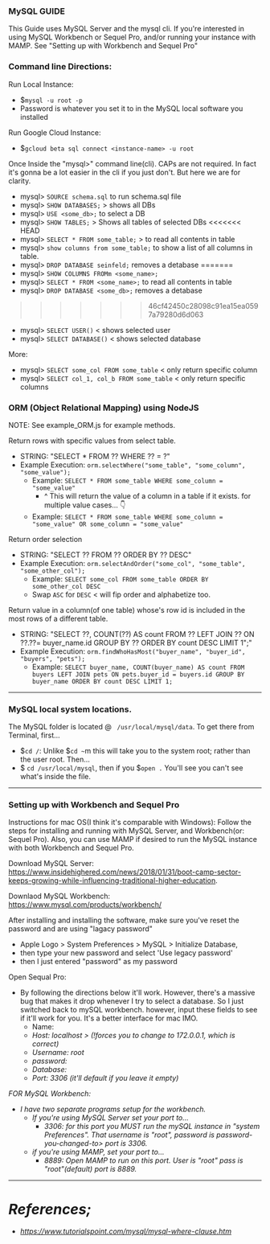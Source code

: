 ### MySQL GUIDE

This Guide uses MySQL Server and the mysql cli. If you're interested in using MySQL Workbench or Sequel Pro, and/or running your instance with MAMP. See "Setting up with Workbench and Sequel Pro"

### Command line Directions:

Run Local Instance:
- $`mysql -u root -p`
- Password is whatever you set it to in the MySQL local software you installed

Run Google Cloud Instance:
- $`gcloud beta sql connect <instance-name> -u root`

Once Inside the "mysql>" command line(cli). CAPs are not required. In fact it's gonna be a lot easier in the cli if you just don't. But here we are for clarity.

- mysql> `SOURCE schema.sql` to run schema.sql file
- mysql> `SHOW DATABASES;` > shows all DBs
- mysql> `USE <some_db>;` to select a DB
- mysql> `SHOW TABLES;` > Shows all tables of selected DBs
<<<<<<< HEAD
- mysql> `SELECT * FROM some_table;` > to read all contents in table
- mysql> `show columns from some_table;` to show a list of all columns in table.
- mysql> `DROP DATABASE seinfeld;` removes a detabase
=======
- mysql> `SHOW COLUMNS FROMm <some_name>;`
- mysql> `SELECT * FROM <some_name>;` to read all contents in table
- mysql> `DROP DATABASE <some_db>;` removes a detabase
>>>>>>> 46cf42450c28098c91ea15ea0597a79280d6d063
- mysql> `SELECT USER()` < shows selected user
- mysql> `SELECT DATABASE()` < shows selected database

More:
- mysql> `SELECT some_col FROM some_table` < only return specific column
- mysql> `SELECT col_1, col_b FROM some_table` < only return specific columns


### ORM (Object Relational Mapping) using NodeJS
NOTE: See example_ORM.js for example methods.

Return rows with specific values from select table.
- STRING: "SELECT * FROM ?? WHERE ?? = ?"
- Example Execution: `orm.selectWhere("some_table", "some_column", "some_value");`
  - Example: `SELECT * FROM some_table WHERE some_column = "some_value"`
    - ^ This will return the value of a column in a table if it exists. for multiple value cases... 👇
  - Example: `SELECT * FROM some_table WHERE some_column = "some_value" OR some_column = "some_value"`

Return order selection
- STRING: "SELECT ?? FROM ?? ORDER BY ?? DESC"
- Example Execution: `orm.selectAndOrder("some_col", "some_table", "some_other_col");`
  - Example: `SELECT some_col FROM some_table ORDER BY some_other_col DESC`
  - Swap `ASC` for `DESC` < will fip order and alphabetize too.

Return value in a column(of one table) whose's row id is included in the most rows of a different table.
- STRING: "SELECT ??, COUNT(??) AS count FROM ?? LEFT JOIN ?? ON ??.??= buyer_name.id GROUP BY ?? ORDER BY count DESC LIMIT 1";"
- Example Execution: `orm.findWhoHasMost("buyer_name", "buyer_id", "buyers", "pets");`
  - Example: `SELECT buyer_name, COUNT(buyer_name) AS count FROM buyers LEFT JOIN pets ON pets.buyer_id = buyers.id GROUP BY buyer_name ORDER BY count DESC LIMIT 1;`

----
### MySQL local system locations.

The MySQL folder is located @ ` /usr/local/mysql/data`. To get there from Terminal, first...

- $`cd /`: Unlike $`cd ~`m this will take you to the system root; rather than the user root. Then...
- $ `cd /usr/local/mysql`, then if you $`open .` You'll see you can't see what's inside the file.

----
### Setting up with Workbench and Sequel Pro
Instructions for mac OS(I think it's comparable with Windows): Follow the steps for installing and running with MySQL Server, and Workbench(or: Sequel Pro). Also, you can use MAMP if desired to run the MySQL instance with both Workbench and Sequel Pro.

Download MySQL Server: https://www.insidehighered.com/news/2018/01/31/boot-camp-sector-keeps-growing-while-influencing-traditional-higher-education.

Downlaod MySQL Workbench: https://www.mysql.com/products/workbench/

After installing and installing the software, make sure you've reset the password and are using "lagacy password"
- Apple Logo > System Preferences > MySQL > Initialize Database,
- then type your new password and select 'Use legacy password'
- then I just entered "password" as my password

Open Sequal Pro:
- By following the directions below it'll work. However, there's a massive bug that makes it drop whenever I try to select a database. So I just switched back to mySQL workbench. however, input these fields to see if it'll work for you. It's a better interface for mac IMO.
  - Name: <I left it empty>  
  - Host: localhost > (!forces you to change to 172.0.0.1, which is correct)
  - Username: root
  - password: <password-you-changed-to>
  - Database: <I left it empty>
  - Port: 3306 (it'll default if you leave it empty)

FOR MySQL Workbench:
- I have two separate programs setup for the workbench.
  - If you're using MySQL Server set your port to...
    - 3306: for this port you MUST run the mySQL instance in "system Preferences". That username is "root", password is password-you-changed-to> port is 3306.
  - if you're using MAMP, set your port to...
    - 8889: Open MAMP to run on this port. User is "root" pass is "root"(default) port is 8889.

----
# References;
- https://www.tutorialspoint.com/mysql/mysql-where-clause.htm

